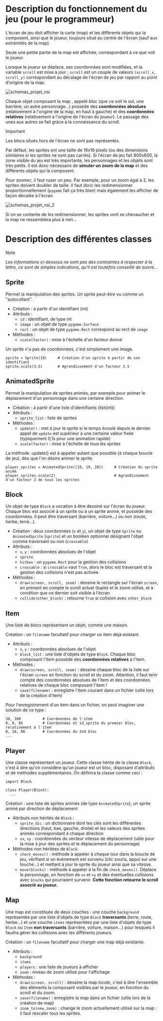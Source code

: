 # Description du fonctionnement du jeu (pour le programmeur)

L'écran de jeu doit afficher la carte (map) et les différents objets qui la composent, ainsi que le joueur, toujours situé au centre de l'écran (sauf aux extrémités de la map).

Seule une petite partie de la map est affichée, correspondant à ce que voit le joueur.

Lorsque le joueur se déplace, ses coordonnées sont modifiées, et la variable `scroll` est mise à jour ; `scroll` est un couple de valeurs `(scroll_x, scroll_y)` correspondant au décalage de l'écran de jeu par rapport au point d'origine de la map.

![schemas_projet_nsi](https://github.com/Paxdu353/Projet-NSI/assets/130542548/58988092-4a00-4406-b59b-75a88b7be87a)

Chaque objet composant la map , appelé _bloc_ (que ce soit le sol, une barrière, un autre personnage...) possède des **coordonnées absolues** (relativement à l'origine de la map, en haut à gauche) et des **coordonnées relatives** (relativement à l'origine de l'écran du joueur). Le passage des unes aux autres se fait grâce à la connaissance du scroll.

>[!IMPORTANT]
>Les blocs situés hors de l'écran ne sont pas représentés.

Par défaut, les sprites ont une taille de 16x16 pixels (ou des dimensions similaires si les sprites ne sont pas carrés). Si l'écran de jeu fait 800x600, la zone visible du jeu est très importante, les personnages et les objets sont très petits. Il est donc nécessaire de **simuler un zoom de la map** et des différents objets qui la composent.

Pour *zoomer*, il faut ruser un peu. Par exemple, pour un zoom égal à 2, les sprites doivent doubler de taille. Il faut donc les redimensionner proportionnellement (`pygame` fait ça très bien) mais également les afficher de façon décalée à l'écran.

![schemas_projet_nsi_2](https://github.com/Paxdu353/Projet-NSI/assets/130542548/80be8c23-a287-43b6-bef4-c82daf2d9601)


Si on se contente de les redimensionner, les sprites vont se chevaucher et la map ne ressemblera plus à rien...

# Description des différentes classes

>[!NOTE]
> _Les informations ci-dessous ne sont pas des contraintes à respecter à la lettre, ce sont de simples indications, qu'il est toutefois conseillé de suivre..._

Sprite
-
Permet la manipulation des sprites. Un sprite peut-être vu comme un "autocollant".

- Création : à partir d'un identifiant (int)
- Attributs :
  - `id` : identifiant, de type int
  - `image` : un objet de type `pygame.Surface`
  - `rect` : un objet de type `pygame.Rect` correspond au rect de `image`
- Méthodes :
  - `scale(factor)` : mise à l'échelle d'un facteur donné

Un sprite n'a pas de coordonnées, c'est simplement une image.

```
sprite = Sprite(18)     # Création d'un sprite à partir de son identifiant
sprite.scale(3.5)       # Agrandissement d'un facteur 3.5
```

AnimatedSprite
-
Permet la manipulation de sprites animés, par exemple pour animer le déplacement d'un personnage dans une certaine direction.

- Création : à partir d'une liste d'identifiants (list(int))
- Attributs :
  - `sprite_list` : liste de sprites
- Méthodes :
  - `update()` : met à jour le sprite si le temps écoulé depuis le dernier appel de `update` est supérieur à une certaine valeur fixée (typiquement 0,1s pour une animation rapide)
  - `scale(factor)` : mise à l'échelle de tous les sprites

La méthode .update() est à appeler autant que possible (à chaque boucle de jeu), dès que l'on désire animer le sprite.

```
player_sprites = AnimatedSprite([18, 19, 20])     # Création du sprite animé
player_sprites.scale(2)                           # Agrandissement d'un facteur 2 de tous les sprites
```

Block
-
Un objet de type `Block` a vocation à être dessiné sur l'écran du joueur. Chaque bloc est associé à un sprite ou à un sprite animé, et possède des coordonnées. Il peut être traversant (barrière, voiture...) ou non (route, herbe, terre...).

- Création : deux coordonnées (`x` et `y`), un objet de type `Sprite` ou `AnimatedSprite` (`sprite`) et un booléen optionnel désignant l'objet comme traversant ou non (`crossable`)
- Attributs :
  - `x`, `y` : coordonnées absolues de l'objet
  - `sprite`
  - `hitbox` : un `pygame.Rect` pour la gestion des collisions
  - `crossable` : si `crossable` vaut `True`, alors le bloc est traversant et la gestion des collisions n'est pas activée
- Méthodes :
  - `draw(screen, scroll, zoom)` : dessine le rectangle sur l'écran `screen`, en prenant en compte le scroll actuel (tuple) et le zoom utilisé, et à condition que ce dernier soit visible à l'écran
  - `collide(other_block)` : retourne `True` si collision avec `other_block`
 
Item
-
Une liste de blocs représentant un objet, comme une maison.

Création : un `filename` facultatif pour charger un item déjà existant.
- Attributs :
  - `x`, `y` : coordonnées absolues de l'objet
  - `block_list` : une liste d'objets de type `Block`. Chaque bloc composant l'item possède des **coordonnées relatives** à l'item.
- Méthodes :
  - `draw(screen, scroll, zoom)` : dessine chaque bloc de la liste sur l'écran `screen` en fonction du scroll et du zoom. Attention, il faut tenir compte des coordonnées absolues de l'item et des coordonnées relatives de chaque bloc composant l'item !
  - `save(filename)` : enregistre l'item courant dans un fichier (utile lors de la création d'item)

Pour l'enregistrement d'un item dans un fichier, on peut imaginer une solution de ce type :

```
30, 100          # Coordonnées de l'item
0, 0, 85         # Coordonnées et id_sprite du premier bloc, relativement à l'item
0, 16, 86        # Coordonnées du 2nd bloc
...
```

Player
-
Une classe représentant un joueur. Cette classe hérite de la classe `Block`, c'est à dire qu'on considère qu'un joueur est un bloc, disposant d'attributs et de méthodes supplémentaires. On définira la classe comme ceci :

```
import Block

class Player(Block):
  ...
```

Création : une liste de sprites animés (de type `AnimatedSprite`), un sprite animé par direction de déplacement
- Attributs non hérités de `Block` :
  - `sprite_dic` : un dictionnaire dont les clés sont les différentes directions (haut, bas, gauche, droite) et les valeurs des sprites animés correspondant à chaque direction
  - `vx`, `vy` : coordonnées du vecteur vitesse de déplacement (utile pour la mise à jour des sprites et le déplacement du personnage)
- Méthodes non héritées de `Block`:
  - `check_moves()` : méthode à appeler à chaque tour dans la boucle de jeu, vérifiant si un événement est survenu (clic souris, appui sur une touche...) et mettant à jour le sprite du joueur ainsi que sa vitesse.
  - `move(blocks)` : méthode à appeler à la fin de `check_moves()`. Déplace le personnage, en fonction de `vx` et `vy` et des éventuelles collisions avec `blocks` qui pourraient survenir. **Cette fonction retourne le scroll associé au joueur.**

Map
-
Une map est constituée de deux couches : une couche `background` représentée par une liste d'objets de type `Block` **traversants** (terre, route, herbe...) et une couche `items` représentées par une liste d'objets de type `Block` ou `Item` **non traversants** (barrière, voiture, maison...) pour lesquels il faudra gérer les collisions avec les différents joueurs.

Création : un `filename` facultatif pour charger une map déjà existante.
- Attributs :
  - `background`
  - `items`
  - `players` : une liste de joueurs à afficher
  - `zoom` : niveau de zoom utilisé pour l'affichage
- Méthodes :
  - `draw(screen, scroll)` : dessine la map *locale*, c'est à dire l'ensemble des éléments la composant visibles par le joueur, en fonction du scroll et du zoom.
  - `save(filename)` : enregistre la map dans un fichier (utile lors de la création de map)
  - `zoom_to(new_zoom)` : change le zoom actuellement utilisé sur la map : il faut rescaler tous les sprites.
